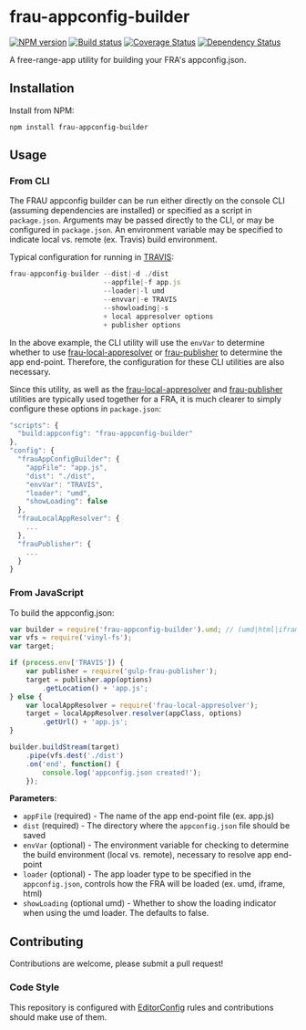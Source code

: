 # frau-appconfig-builder

[![NPM version][npm-image]][npm-url]
[![Build status][ci-image]][ci-url]
[![Coverage Status][coverage-image]][coverage-url]
[![Dependency Status][dependencies-image]][dependencies-url]

A free-range-app utility for building your FRA's appconfig.json.

## Installation

Install from NPM:
```shell
npm install frau-appconfig-builder
```

## Usage

### From CLI

The FRAU appconfig builder can be run either directly on the console CLI (assuming dependencies are installed) or specified as a script in `package.json`.  Arguments may be passed directly to the CLI, or may be configured in `package.json`.  An environment variable may be specified to indicate local vs. remote (ex. Travis) build environment.

Typical configuration for running in [TRAVIS](https://magnum.travis-ci.com/):

```javascript
frau-appconfig-builder --dist|-d ./dist 
                       --appfile|-f app.js
                       --loader|-l umd
                       --envvar|-e TRAVIS
                       --showloading|-s
                       + local appresolver options
                       + publisher options
```

In the above example, the CLI utility will use the `envVar` to determine whether to use [frau-local-appresolver](https://github.com/Brightspace/frau-local-appresolver/blob/master/README.md) or [frau-publisher](https://github.com/Brightspace/gulp-frau-publisher/blob/master/README.md) to determine the app end-point.  Therefore, the configuration for these CLI utilities are also necessary.

Since this utility, as well as the [frau-local-appresolver](https://github.com/Brightspace/frau-local-appresolver/blob/master/README.md) and [frau-publisher](https://github.com/Brightspace/gulp-frau-publisher/blob/master/README.md) utilities are typically used together for a FRA, it is much clearer to simply configure these options in `package.json`:

```javascript
"scripts": {
  "build:appconfig": "frau-appconfig-builder"
},
"config": {
  "frauAppConfigBuilder": {
    "appFile": "app.js",
    "dist": "./dist",
    "envVar": "TRAVIS",
    "loader": "umd",
    "showLoading": false
  },
  "frauLocalAppResolver": {
    ...
  },
  "frauPublisher": {
    ...
  }
}
```

### From JavaScript

To build the appconfig.json:

```javascript
var builder = require('frau-appconfig-builder').umd; // (umd|html|iframe)
var vfs = require('vinyl-fs');
var target;

if (process.env['TRAVIS']) {
	var publisher = require('gulp-frau-publisher');
	target = publisher.app(options)
		.getLocation() + 'app.js';
} else {
	var localAppResolver = require('frau-local-appresolver');
	target = localAppResolver.resolver(appClass, options)
		.getUrl() + 'app.js';
}

builder.buildStream(target)
	.pipe(vfs.dest('./dist')
	.on('end', function() {
		console.log('appconfig.json created!');
	});
```

**Parameters**:

- `appFile` (required) - The name of the app end-point file (ex. app.js)
- `dist` (required) - The directory where the `appconfig.json` file should be saved
- `envVar` (optional) - The environment variable for checking to determine the build environment (local vs. remote), necessary to resolve app end-point
- `loader` (optional) - The app loader type to be specified in the `appconfig.json`, controls how the FRA will be loaded (ex. umd, iframe, html)
- `showLoading` (optional umd) - Whether to show the loading indicator when using the umd loader. The defaults to false.

## Contributing

Contributions are welcome, please submit a pull request!

### Code Style

This repository is configured with [EditorConfig](http://editorconfig.org) rules and contributions should make use of them.

[npm-url]: https://www.npmjs.org/package/frau-appconfig-builder
[npm-image]: https://img.shields.io/npm/v/frau-appconfig-builder.svg
[ci-url]: https://travis-ci.org/Brightspace/frau-appconfig-builder
[ci-image]: https://img.shields.io/travis-ci/Brightspace/frau-appconfig-builder.svg
[coverage-url]: https://coveralls.io/r/Brightspace/frau-appconfig-builder?branch=master
[coverage-image]: https://img.shields.io/coveralls/Brightspace/frau-appconfig-builder.svg
[dependencies-url]: https://david-dm.org/brightspace/frau-appconfig-builder
[dependencies-image]: https://img.shields.io/david/Brightspace/frau-appconfig-builder.svg
